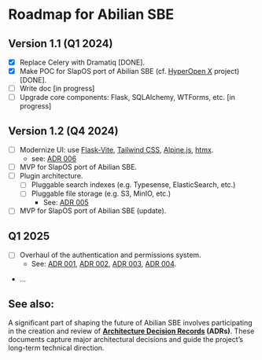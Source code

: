 # Roadmap for Abilian SBE

## Version 1.1 (Q1 2024)

- [x] Replace Celery with Dramatiq [DONE].
- [x] Make POC for SlapOS port of Abilian SBE (cf. [HyperOpen X](https://abilian.com/fr/recherche-developpement/hyper-open-x/) project) [DONE].
- [ ] Write doc [in progress]
- [ ] Upgrade core components: Flask, SQLAlchemy, WTForms, etc. [in progress]

## Version 1.2 (Q4 2024)

- [ ] Modernize UI: use [Flask-Vite](https://github.com/abilian/flask-vite), [Tailwind CSS](https://tailwindcss.com/), [Alpine.js](https://alpinejs.dev/), [htmx](https://htmx.org/).
  - see: [ADR 006](../notes/adrs/006-front-end.md)
- [ ] MVP for SlapOS port of Abilian SBE.
- [ ] Plugin architecture.
  - [ ] Pluggable search indexes (e.g. Typesense, ElasticSearch, etc.)
  - [ ] Pluggable file storage (e.g. S3, MinIO, etc.)
    - See: [ADR 005](../notes/adrs/005-storage.md)
- [ ] MVP for SlapOS port of Abilian SBE (update).

## Q1 2025

- [ ] Overhaul of the authentication and permissions system.
  - See: [ADR 001](../notes/adrs/001-oidc.md), [ADR 002](../notes/adrs/002-scim.md), [ADR 003](../notes/adrs/003-rbac.md), [ADR 004](../notes/adrs/004-permissions.md).
- ...

## See also:

A significant part of shaping the future of Abilian SBE involves participating in the creation and review of **[Architecture Decision Records](../notes/adrs) (ADRs)**. These documents capture major architectural decisions and guide the project’s long-term technical direction.
